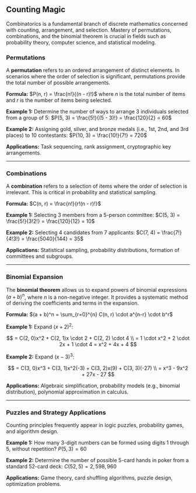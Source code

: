 ## Counting Magic

Combinatorics is a fundamental branch of discrete mathematics concerned with counting, arrangement, and selection. Mastery of permutations, combinations, and the binomial theorem is crucial in fields such as probability theory, computer science, and statistical modeling.

### Permutations

A **permutation** refers to an ordered arrangement of distinct elements. In scenarios where the order of selection is significant, permutations provide the total number of possible arrangements.

**Formula:**
$P(n, r) = \frac{n!}{(n - r)!}$
where $n$ is the total number of items and $r$ is the number of items being selected.

**Example 1:**
Determine the number of ways to arrange 3 individuals selected from a group of 5:
$P(5, 3) = \frac{5!}{(5 - 3)!} = \frac{120}{2} = 60$

**Example 2:**
Assigning gold, silver, and bronze medals (i.e., 1st, 2nd, and 3rd places) to 10 contestants:
$P(10, 3) = \frac{10!}{7!} = 720$

**Applications:** Task sequencing, rank assignment, cryptographic key arrangements.

---

### Combinations

A **combination** refers to a selection of items where the order of selection is irrelevant. This is critical in probability and statistical sampling.

**Formula:**
$C(n, r) = \frac{n!}{r!(n - r)!}$

**Example 1:**
Selecting 3 members from a 5-person committee:
$C(5, 3) = \frac{5!}{3!2!} = \frac{120}{12} = 10$

**Example 2:**
Selecting 4 candidates from 7 applicants:
$C(7, 4) = \frac{7!}{4!3!} = \frac{5040}{144} = 35$

**Applications:** Statistical sampling, probability distributions, formation of committees and subgroups.

---

### Binomial Expansion

The **binomial theorem** allows us to expand powers of binomial expressions $(a + b)^n$, where $n$ is a non-negative integer. It provides a systematic method of deriving the coefficients and terms in the expansion.

**Formula:**
$(a + b)^n = \sum_{r=0}^{n} C(n, r) \cdot a^{n-r} \cdot b^r$

**Example 1:** Expand $(x + 2)^2$:

$$
= C(2, 0)x^2 + C(2, 1)x \cdot 2 + C(2, 2) \cdot 4 \\
= 1 \cdot x^2 + 2 \cdot 2x + 1 \cdot 4 = x^2 + 4x + 4
$$

**Example 2:** Expand $(x - 3)^3$:

$$
= C(3, 0)x^3 + C(3, 1)x^2(-3) + C(3, 2)x(9) + C(3, 3)(-27) \\
= x^3 - 9x^2 + 27x - 27
$$

**Applications:** Algebraic simplification, probability models (e.g., binomial distribution), polynomial approximation in calculus.

---

### Puzzles and Strategy Applications

Counting principles frequently appear in logic puzzles, probability games, and algorithm design.

**Example 1:**
How many 3-digit numbers can be formed using digits 1 through 5, without repetition?
$P(5, 3) = 60$

**Example 2:**
Determine the number of possible 5-card hands in poker from a standard 52-card deck:
$C(52, 5) = 2,598,960$

**Applications:** Game theory, card shuffling algorithms, puzzle design, optimization problems.
